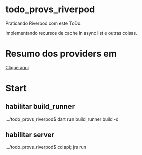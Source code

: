 # todo_provs_riverpod

Praticando Riverpod com este ToDo.

Implementando recursos de cache in async list e outras coisas.

# Resumo dos providers em

[Clique aqui](./lib/app/feature/all_providers/all_providers.md)


# Start

## habilitar build_runner
.../todo_provs_riverpod$ dart run build_runner build -d


## habilitar server
.../todo_provs_riverpod$ cd api; jrs run
